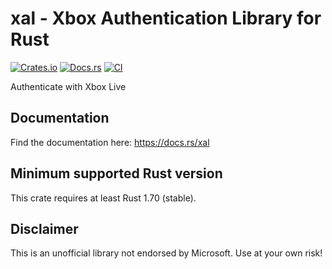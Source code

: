 # xal - Xbox Authentication Library for Rust

[![Crates.io](https://img.shields.io/crates/v/xal.svg)](https://crates.io/crates/xal)
[![Docs.rs](https://docs.rs/xal/badge.svg)](https://docs.rs/xal)
[![CI](https://github.com/OpenXbox/xal-rs/workflows/Test/badge.svg)](https://github.com/OpenXbox/xal-rs/actions)


Authenticate with Xbox Live

## Documentation

Find the documentation here: <https://docs.rs/xal>

## Minimum supported Rust version

This crate requires at least Rust 1.70 (stable).

## Disclaimer

This is an unofficial library not endorsed by Microsoft. Use at your own risk!